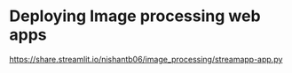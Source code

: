 # Deploying Image processing web apps

https://share.streamlit.io/nishantb06/image_processing/streamapp-app.py

